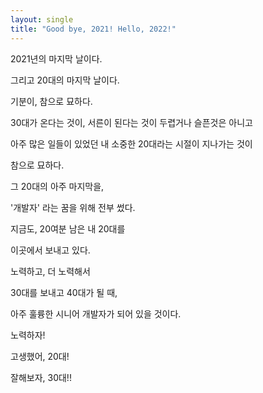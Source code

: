 ```yaml
---
layout: single
title: "Good bye, 2021! Hello, 2022!"
---
```


2021년의 마지막 날이다.

그리고 20대의 마지막 날이다.

기분이, 참으로 묘하다.

30대가 온다는 것이, 서른이 된다는 것이 두렵거나 슬픈것은 아니고

아주 많은 일들이 있었던 내 소중한 20대라는 시절이 지나가는 것이

참으로 묘하다.

그 20대의 아주 마지막을,

'개발자' 라는 꿈을 위해 전부 썼다.

지금도, 20여분 남은 내 20대를

이곳에서 보내고 있다.

노력하고, 더 노력해서

30대를 보내고 40대가 될 때,

아주 훌륭한 시니어 개발자가 되어 있을 것이다.

노력하자!

고생했어, 20대!

잘해보자, 30대!!
